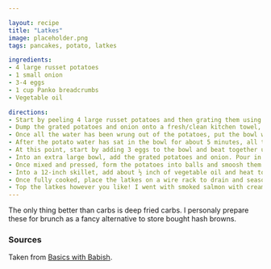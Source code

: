 ```yaml
---

layout: recipe
title: "Latkes"
image: placeholder.png
tags: pancakes, potato, latkes

ingredients:
- 4 large russet potatoes
- 1 small onion
- 3-4 eggs
- 1 cup Panko breadcrumbs 
- Vegetable oil

directions:
- Start by peeling 4 large russet potatoes and then grating them using a box grater. Also grate a small onion along with the potatoes.
- Dump the grated potatoes and onion onto a fresh/clean kitchen towel, twist into a tight bundle and wring all the excess water out of the potatoes into a separate bowl. You should end up with about a 1/2 cup of water from 4 potatoes. 
- Once all the water has been wrung out of the potatoes, put the bowl with the potato water aside. Don’t throw away any of the potato water!
- After the potato water has sat in the bowl for about 5 minutes, all the starch will set at the bottom. Empty the water into a separate bowl, leaving just the starch in the bowl. 
- At this point, start by adding 3 eggs to the bowl and beat together until eggs and starch are completely mixed.
- Into an extra large bowl, add the grated potatoes and onion. Pour in the egg and starch mixture along with a cup of panko breadcrumbs. Mix together by hand until the mixture holds its shape when pressed together. If not, add another egg. 
- Once mixed and pressed, form the potatoes into balls and smoosh them down to get crispy edges when frying them.  
- Into a 12-inch skillet, add about ½ inch of vegetable oil and heat to 375°F.  Add the latkes and fry each side for 4-5 minutes, or until deeply golden brown and crispy. 
- Once fully cooked, place the latkes on a wire rack to drain and season with kosher salt immediately after coming out of the oil. 
- Top the latkes however you like! I went with smoked salmon with cream cheese and a sprig of dill for one, pastrami with whole grain mustard and a cornichon pickle for another, cream cheese and spicy red pepper jelly, and lastly yogurt with pomegranate seeds, sliced habanero and a drizzle of clover honey.
---
```


The only thing better than carbs is deep fried carbs. I personaly prepare these for brunch as a fancy alternative to store bought hash browns.

### Sources

Taken from [Basics with Babish](https://basicswithbabish.co/basicsepisodes/latkes). 